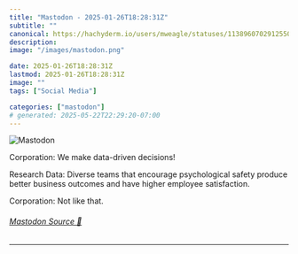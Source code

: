 ```yaml
---
title: "Mastodon - 2025-01-26T18:28:31Z"
subtitle: ""
canonical: https://hachyderm.io/users/mweagle/statuses/113896070291255006
description:
image: "/images/mastodon.png"

date: 2025-01-26T18:28:31Z
lastmod: 2025-01-26T18:28:31Z
image: ""
tags: ["Social Media"]

categories: ["mastodon"]
# generated: 2025-05-22T22:29:20-07:00
---
```

![Mastodon](/images/mastodon.png)

<p>Corporation: We make data-driven decisions!</p><p>Research Data: Diverse teams that encourage psychological safety produce better business outcomes and have higher employee satisfaction. </p><p>Corporation: Not like that.</p>


###### [Mastodon Source 🐘](https://hachyderm.io/@mweagle/113896070291255006)

___
